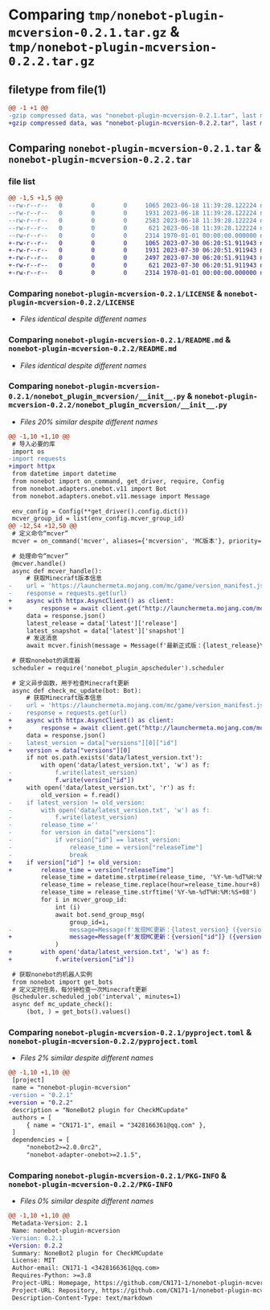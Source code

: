 # Comparing `tmp/nonebot-plugin-mcversion-0.2.1.tar.gz` & `tmp/nonebot-plugin-mcversion-0.2.2.tar.gz`

## filetype from file(1)

```diff
@@ -1 +1 @@
-gzip compressed data, was "nonebot-plugin-mcversion-0.2.1.tar", last modified: Sun Jun 18 11:39:41 2023, max compression
+gzip compressed data, was "nonebot-plugin-mcversion-0.2.2.tar", last modified: Sun Jul 30 06:21:02 2023, max compression
```

## Comparing `nonebot-plugin-mcversion-0.2.1.tar` & `nonebot-plugin-mcversion-0.2.2.tar`

### file list

```diff
@@ -1,5 +1,5 @@
--rw-r--r--   0        0        0     1065 2023-06-18 11:39:28.122224 nonebot-plugin-mcversion-0.2.1/LICENSE
--rw-r--r--   0        0        0     1931 2023-06-18 11:39:28.122224 nonebot-plugin-mcversion-0.2.1/README.md
--rw-r--r--   0        0        0     2583 2023-06-18 11:39:28.122224 nonebot-plugin-mcversion-0.2.1/nonebot_plugin_mcversion/__init__.py
--rw-r--r--   0        0        0      621 2023-06-18 11:39:28.122224 nonebot-plugin-mcversion-0.2.1/pyproject.toml
--rw-r--r--   0        0        0     2314 1970-01-01 00:00:00.000000 nonebot-plugin-mcversion-0.2.1/PKG-INFO
+-rw-r--r--   0        0        0     1065 2023-07-30 06:20:51.911943 nonebot-plugin-mcversion-0.2.2/LICENSE
+-rw-r--r--   0        0        0     1931 2023-07-30 06:20:51.911943 nonebot-plugin-mcversion-0.2.2/README.md
+-rw-r--r--   0        0        0     2497 2023-07-30 06:20:51.911943 nonebot-plugin-mcversion-0.2.2/nonebot_plugin_mcversion/__init__.py
+-rw-r--r--   0        0        0      621 2023-07-30 06:20:51.911943 nonebot-plugin-mcversion-0.2.2/pyproject.toml
+-rw-r--r--   0        0        0     2314 1970-01-01 00:00:00.000000 nonebot-plugin-mcversion-0.2.2/PKG-INFO
```

### Comparing `nonebot-plugin-mcversion-0.2.1/LICENSE` & `nonebot-plugin-mcversion-0.2.2/LICENSE`

 * *Files identical despite different names*

### Comparing `nonebot-plugin-mcversion-0.2.1/README.md` & `nonebot-plugin-mcversion-0.2.2/README.md`

 * *Files identical despite different names*

### Comparing `nonebot-plugin-mcversion-0.2.1/nonebot_plugin_mcversion/__init__.py` & `nonebot-plugin-mcversion-0.2.2/nonebot_plugin_mcversion/__init__.py`

 * *Files 20% similar despite different names*

```diff
@@ -1,10 +1,10 @@
 # 导入必要的库
 import os
-import requests
+import httpx
 from datetime import datetime
 from nonebot import on_command, get_driver, require, Config
 from nonebot.adapters.onebot.v11 import Bot
 from nonebot.adapters.onebot.v11.message import Message
 
 env_config = Config(**get_driver().config.dict())
 mcver_group_id = list(env_config.mcver_group_id)
@@ -12,54 +12,50 @@
 # 定义命令“mcver”
 mcver = on_command('mcver', aliases={'mcversion', 'MC版本'}, priority=50)
 
 # 处理命令“mcver”
 @mcver.handle()
 async def mcver_handle():
     # 获取Minecraft版本信息
-    url = 'https://launchermeta.mojang.com/mc/game/version_manifest.json'
-    response = requests.get(url)
+    async with httpx.AsyncClient() as client:
+        response = await client.get("http://launchermeta.mojang.com/mc/game/version_manifest.json")
     data = response.json()
     latest_release = data['latest']['release']
     latest_snapshot = data['latest']['snapshot']
     # 发送消息
     await mcver.finish(message = Message(f'最新正式版：{latest_release}\n最新快照版：{latest_snapshot}'))
 
 # 获取nonebot的调度器
 scheduler = require('nonebot_plugin_apscheduler').scheduler
 
 # 定义异步函数，用于检查Minecraft更新
 async def check_mc_update(bot: Bot):
     # 获取Minecraft版本信息
-    url = 'https://launchermeta.mojang.com/mc/game/version_manifest.json'
-    response = requests.get(url)
+    async with httpx.AsyncClient() as client:
+        response = await client.get("http://launchermeta.mojang.com/mc/game/version_manifest.json")
     data = response.json()
-    latest_version = data["versions"][0]["id"]
+    version = data["versions"][0]
     if not os.path.exists('data/latest_version.txt'):
         with open('data/latest_version.txt', 'w') as f:
-            f.write(latest_version)
+            f.write(version["id"])
     with open('data/latest_version.txt', 'r') as f:
         old_version = f.read()
-    if latest_version != old_version:
-        with open('data/latest_version.txt', 'w') as f:
-            f.write(latest_version)
-        release_time =''
-        for version in data["versions"]:
-            if version["id"] == latest_version:
-                release_time = version["releaseTime"]
-                break
+    if version["id"] != old_version:
+        release_time = version["releaseTime"]
         release_time = datetime.strptime(release_time, '%Y-%m-%dT%H:%M:%S%z')
         release_time = release_time.replace(hour=release_time.hour+8)
         release_time = release_time.strftime('%Y-%m-%dT%H:%M:%S+08')
         for i in mcver_group_id:
             int (i)
             await bot.send_group_msg(
                 group_id=i,
-                message=Message(f'发现MC更新：{latest_version} ({version["type"]})\n时间：{release_time}')
+                message=Message(f'发现MC更新：{version["id"]} ({version["type"]})\n时间：{release_time}')
             )
+        with open('data/latest_version.txt', 'w') as f:
+            f.write(version["id"])
 
 # 获取nonebot的机器人实例
 from nonebot import get_bots
 # 定义定时任务，每分钟检查一次Minecraft更新
 @scheduler.scheduled_job('interval', minutes=1)
 async def mc_update_check():
     (bot, ) = get_bots().values()
```

### Comparing `nonebot-plugin-mcversion-0.2.1/pyproject.toml` & `nonebot-plugin-mcversion-0.2.2/pyproject.toml`

 * *Files 2% similar despite different names*

```diff
@@ -1,10 +1,10 @@
 [project]
 name = "nonebot-plugin-mcversion"
-version = "0.2.1"
+version = "0.2.2"
 description = "NoneBot2 plugin for CheckMCupdate"
 authors = [
     { name = "CN171-1", email = "3428166361@qq.com" },
 ]
 dependencies = [
     "nonebot2>=2.0.0rc2",
     "nonebot-adapter-onebot>=2.1.5",
```

### Comparing `nonebot-plugin-mcversion-0.2.1/PKG-INFO` & `nonebot-plugin-mcversion-0.2.2/PKG-INFO`

 * *Files 0% similar despite different names*

```diff
@@ -1,10 +1,10 @@
 Metadata-Version: 2.1
 Name: nonebot-plugin-mcversion
-Version: 0.2.1
+Version: 0.2.2
 Summary: NoneBot2 plugin for CheckMCupdate
 License: MIT
 Author-email: CN171-1 <3428166361@qq.com>
 Requires-Python: >=3.8
 Project-URL: Homepage, https://github.com/CN171-1/nonebot-plugin-mcversion
 Project-URL: Repository, https://github.com/CN171-1/nonebot-plugin-mcversion
 Description-Content-Type: text/markdown
```

